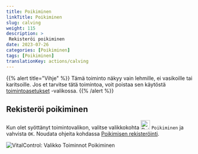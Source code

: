 ```yaml
---
title: Poikiminen
linkTitle: Poikiminen
slug: calving
weight: 115
description: >
 Rekisteröi poikiminen
date: 2023-07-26
categories: [Poikiminen]
tags: [Poikiminen]
translationKey: actions/calving
---
```

{{% alert title="Vihje" %}}
Tämä toiminto näkyy vain lehmille, ei vasikoille tai karitsoille.
Jos et tarvitse tätä toimintoa, voit poistaa sen käytöstä [toimintoasetukset](../settings/) -valikossa.
{{% /alert %}}

## Rekisteröi poikiminen

Kun olet syöttänyt toimintovalikon, valitse valikkokohta <img src="/icons/actions/calving.svg" width="25" align="bottom" alt="Poikiminen"  alt="Poikiminen"/> `Poikiminen` ja vahvista `OK`. Noudata ohjeita kohdassa [Poikimisen rekisteröinti](/fi/docs/new/calving/).

   ![VitalControl: Valikko Toiminnot Poikiminen](../images/calving.png "Poikiminen")
